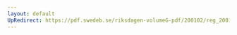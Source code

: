 ```yaml
---
layout: default
UpRedirect: https://pdf.swedeb.se/riksdagen-volumeG-pdf/200102/reg_200102/reg_200102_0621.pdf
---
```

